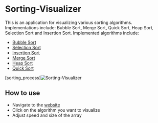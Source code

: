 # Sorting-Visualizer

This is an application for visualizing various sorting algorithms. Implementations include: Bubble Sort, Merge Sort, Quick Sort, Heap Sort, Selection Sort and Insertion Sort.
 Implemented algorithms include:

- [Bubble Sort](https://en.wikipedia.org/wiki/Bubble_sort)
- [Selection Sort](https://en.wikipedia.org/wiki/Selection_sort)
- [Insertion Sort](https://en.wikipedia.org/wiki/Insertion_sort)
- [Merge Sort](https://en.wikipedia.org/wiki/Merge_sort)
- [Heap Sort](https://en.wikipedia.org/wiki/Heapsort)
- [Quick Sort](https://en.wikipedia.org/wiki/Quicksort)

[sorting_process]<img src="C:\Users\harsh\OneDrive\Family file\Screenshots\Screenshot 2024-05-11 190524.png" title="Sorting-Visualizer">

## How to use

- Navigate to the [website](https://github.com/loyalbunny/SORTING-VISUALIZER)
- Click on the algorithm you want to visualize
- Adjust speed and size of the array

